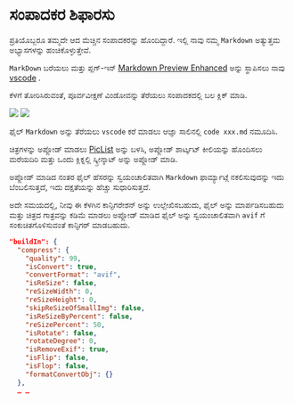# ಸಂಪಾದಕರ ಶಿಫಾರಸು

ಪ್ರತಿಯೊಬ್ಬರೂ ತಮ್ಮದೇ ಆದ ಮೆಚ್ಚಿನ ಸಂಪಾದಕರನ್ನು ಹೊಂದಿದ್ದಾರೆ. ಇಲ್ಲಿ ನಾವು ನಮ್ಮ `Markdown` ಅತ್ಯುತ್ತಮ ಅಭ್ಯಾಸಗಳನ್ನು ಹಂಚಿಕೊಳ್ಳುತ್ತೇವೆ.

`MarkDown` ಬರೆಯಲು ಮತ್ತು ಪ್ಲಗ್-ಇನ್ [Markdown Preview Enhanced](https://marketplace.visualstudio.com/items?itemName=shd101wyy.markdown-preview-enhanced) ಅನ್ನು ಸ್ಥಾಪಿಸಲು ನಾವು [vscode](https://code.visualstudio.com/) .

ಕೆಳಗೆ ತೋರಿಸಿರುವಂತೆ, ಪೂರ್ವವೀಕ್ಷಣೆ ವಿಂಡೋವನ್ನು ತೆರೆಯಲು ಸಂಪಾದಕದಲ್ಲಿ ಬಲ ಕ್ಲಿಕ್ ಮಾಡಿ.

![](https://p.3ti.site/1720775216.avif)
![](https://p.3ti.site/1720775043.avif)

ಫೈಲ್ `Markdown` ಅನ್ನು ತೆರೆಯಲು `vscode` ಕರೆ ಮಾಡಲು ಆಜ್ಞಾ ಸಾಲಿನಲ್ಲಿ `code xxx.md` ನಮೂದಿಸಿ.

ಚಿತ್ರಗಳನ್ನು ಅಪ್ಲೋಡ್ ಮಾಡಲು [PicList](https://github.com/Kuingsmile/PicList) ಅನ್ನು ಬಳಸಿ, ಅಪ್ಲೋಡ್ ಶಾರ್ಟ್ಕಟ್ ಕೀಲಿಯನ್ನು ಹೊಂದಿಸಲು ಮರೆಯದಿರಿ ಮತ್ತು ಒಂದು ಕ್ಲಿಕ್ನಲ್ಲಿ ಸ್ಕ್ರೀನ್ಶಾಟ್ ಅನ್ನು ಅಪ್ಲೋಡ್ ಮಾಡಿ.

ಅಪ್ಲೋಡ್ ಮಾಡಿದ ನಂತರ ಫೈಲ್ ಹೆಸರನ್ನು ಸ್ವಯಂಚಾಲಿತವಾಗಿ `Markdown` ಫಾರ್ಮ್ಯಾಟ್ಗೆ ನಕಲಿಸುವುದನ್ನು ಇದು ಬೆಂಬಲಿಸುತ್ತದೆ, ಇದು ದಕ್ಷತೆಯನ್ನು ಹೆಚ್ಚು ಸುಧಾರಿಸುತ್ತದೆ.

ಅದೇ ಸಮಯದಲ್ಲಿ, ನೀವು ಈ ಕೆಳಗಿನ ಕಾನ್ಫಿಗರೇಶನ್ ಅನ್ನು ಉಲ್ಲೇಖಿಸಬಹುದು, ಫೈಲ್ ಅನ್ನು ಮಾರ್ಪಡಿಸಬಹುದು ಮತ್ತು ಚಿತ್ರದ ಗಾತ್ರವನ್ನು ಕಡಿಮೆ ಮಾಡಲು ಅಪ್ಲೋಡ್ ಮಾಡಿದ ಫೈಲ್ ಅನ್ನು ಸ್ವಯಂಚಾಲಿತವಾಗಿ `avif` ಗೆ ಸಂಕುಚಿತಗೊಳಿಸುವಂತೆ ಕಾನ್ಫಿಗರ್ ಮಾಡಬಹುದು.

```json
"buildIn": {
  "compress": {
    "quality": 99,
    "isConvert": true,
    "convertFormat": "avif",
    "isReSize": false,
    "reSizeWidth": 0,
    "reSizeHeight": 0,
    "skipReSizeOfSmallImg": false,
    "isReSizeByPercent": false,
    "reSizePercent": 50,
    "isRotate": false,
    "rotateDegree": 0,
    "isRemoveExif": true,
    "isFlip": false,
    "isFlop": false,
    "formatConvertObj": {}
  },
  … …
```